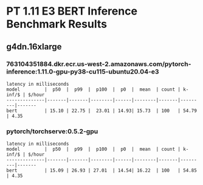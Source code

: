 # PT 1.11 E3 BERT Inference Benchmark Results

## g4dn.16xlarge 

### 763104351884.dkr.ecr.us-west-2.amazonaws.com/pytorch-inference:1.11.0-gpu-py38-cu115-ubuntu20.04-e3
```
latency in milliseconds
model         |  p50  |  p99  |  p100  |  p0  |  mean  | count | k-inf/$ | $/hour
--------------|-------|-------|--------|------|--------|-------|---------|-------
bert          | 15.10 | 22.75 |  23.01 | 14.93| 15.73  | 100   | 54.79   | 4.35 
```

### pytorch/torchserve:0.5.2-gpu
```
latency in milliseconds
model         |  p50  |  p99  |  p100  |  p0  |  mean  | count | k-inf/$ | $/hour
--------------|-------|-------|--------|------|--------|-------|---------|-------
bert          | 15.09 | 26.93 | 27.01  | 14.54| 16.22  | 100   | 54.85   | 4.35 
```